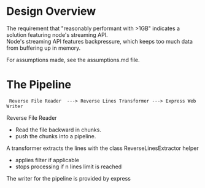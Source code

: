 # Design Overview

The requirement that "reasonably performant with >1GB" indicates a solution featuring node's streaming API.  
Node's streaming API features backpressure, which keeps too much data from buffering up in memory.

For assumptions made, see the assumptions.md file.

# The Pipeline

     Reverse File Reader  ---> Reverse Lines Transformer ---> Express Web Writer

Reverse File Reader

- Read the file backward in chunks.
- push the chunks into a pipeline.

A transformer extracts the lines with the class ReverseLinesExtractor helper

- applies filter if applicable
- stops processing if n lines limit is reached

The writer for the pipeline is provided by express
